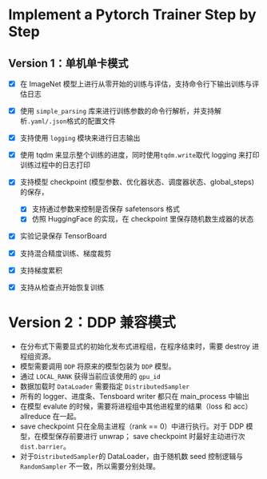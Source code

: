# Implement a Pytorch Trainer Step by Step

## Version 1：单机单卡模式

- [x] 在 ImageNet 模型上进行从零开始的训练与评估，支持命令行下输出训练与评估日志
- [x] 使用 `simple_parsing` 库来进行训练参数的命令行解析，并支持解析`.yaml/.json`格式的配置文件
- [x] 支持使用 `logging` 模块来进行日志输出
- [x] 使用 tqdm 来显示整个训练的进度，同时使用`tqdm.write`取代 logging 来打印 训练过程中的日志打印
- [x] 支持模型 checkpoint (模型参数、优化器状态、调度器状态、global_steps) 的保存，
    - [x] 支持通过参数来控制是否保存 safetensors 格式
    - [x] 仿照 HuggingFace 的实现，在 checkpoint 里保存随机数生成器的状态
- [x] 实验记录保存 TensorBoard
- [x] 支持混合精度训练、梯度裁剪
- [x] 支持梯度累积
- [x] 支持从检查点开始恢复训练


# Version 2：DDP 兼容模式

* 在分布式下需要显式的初始化发布式进程组，在程序结束时，需要 destroy 进程组资源。
* 模型需要调用 `DDP` 将原来的模型包装为 `DDP` 模型。
* 通过 `LOCAL_RANK` 获得当前应该使用的 `gpu_id`
* 数据加载时 `DataLoader` 需要指定 `DistributedSampler`
* 所有的 logger、进度条、Tensboard writer 都只在 main_process 中输出
* 在模型 evalute 的时候，需要将进程组中其他进程里的结果（loss 和 acc） allreduce 在一起。
* save checkpoint 只在全局主进程（rank == 0）中进行执行。对于 DDP 模型，在模型保存前要进行 unwrap； save checkpoint 时最好主动进行次 `dist.barrier`。
* 对于`DistributedSampler`的 DataLoader，由于随机数 seed 控制逻辑与 `RandomSampler` 不一致，所以需要分别处理。




